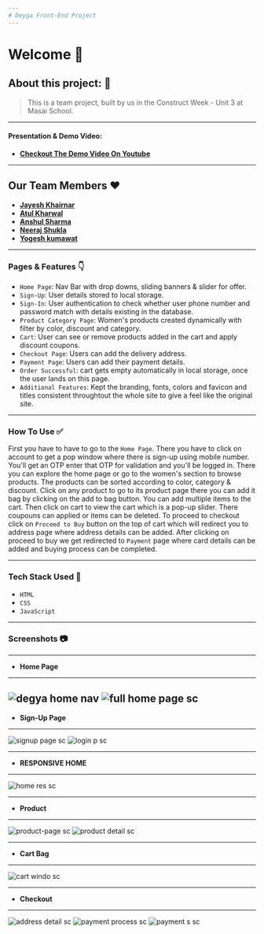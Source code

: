 ```yaml
---
# Deyga Front-End Project
---
```


# Welcome 👋



## About this project: 🙌
> This is a team project, built by us in the Construct Week - Unit 3 at Masai School.

---

#### Presentation & Demo Video:
- **[Checkout The Demo Video On Youtube](https://youtu.be/qARrJSibPH8)**

---
## Our Team Members ❤️
- **[Jayesh Khairnar](https://github.com/jayeshk99)**
- **[Atul Kharwal](https://github.com/iamkharwal)**
- **[Anshul Sharma](https://github.com/anshul160196)**
- **[Neeraj Shukla](https://github.com/NeerajShUkL)**
- **[Yogesh kumawat](https://github.com/saurabh0413)**

---

### Pages & Features 👇

- `Home Page`: Nav Bar with drop downs, sliding banners & slider for offer.
- `Sign-Up`: User details stored to local storage.
- `Sign-In`: User authentication to check whether user phone number and password match with details existing in the database.
- `Product Category Page`: Women's products created dynamically with filter by color, discount and category.
- `Cart`: User can see or remove products added in the cart and apply discount coupons.
- `Checkout Page`: Users can add the delivery address.
- `Payment Page`: Users can add their payment details.
- `Order Successful`: cart gets empty automatically in local storage, once the user lands on this page.
- `Additional Features`: Kept the branding, fonts, colors and favicon and titles consistent throughtout the whole site to give a feel like the original site.

---

### How To Use ✅

First you have to have to go to the `Home Page`. There you have to click on account to get a pop window where there is sign-up using mobile number. You'll get an OTP enter that OTP for validation and you'll be logged in. There you can explore the home page or go to the women's section to browse products. The products can be sorted according to color,  category & discount. Click on any product to go to its product page there you can add it bag by clicking on the add to bag button. You can add multiple items to the cart. Then click on cart to view the cart which is a pop-up slider. There coupouns can applied or items can be deleted. To proceed to checkout click on `Proceed to Buy` button on the top of cart which will redirect you to address page where address details can be added. After clicking on proceed to buy we get redirected to `Payment` page where card details can be added and buying process can be completed.

---

### Tech Stack Used 🔧
- `HTML`
- `CSS`
- `JavaScript`

---

### Screenshots :camera:

---

- **Home Page**
---
![degya home nav](https://user-images.githubusercontent.com/93372413/146666886-20776cab-b20e-4eb0-93d0-c98ef9e5375a.png)
![full home page sc](https://user-images.githubusercontent.com/93372413/146667375-e66affa7-7258-4012-bab8-f97defb0f62b.png)
---

- **Sign-Up Page** 
---
![signup page sc](https://user-images.githubusercontent.com/93372413/146667139-0991db13-ffe8-40f0-a0a8-06f54fb78ddc.png)
![login p sc](https://user-images.githubusercontent.com/93372413/146667161-9a0ae35a-3daa-4562-a0e0-531cacbd39f3.png)

---
- **RESPONSIVE HOME**
---
![home res sc](https://user-images.githubusercontent.com/93372413/146667235-fd656fc4-0821-4d14-85f0-e8903534faad.png)

---

- **Product**
---
![product-page sc](https://user-images.githubusercontent.com/93372413/146666937-7e8f142e-a35d-4250-9e17-d1656ce91fb1.png)
![product detail sc](https://user-images.githubusercontent.com/93372413/146666969-91dbc882-33c4-4ffe-8a08-d90cf14fc5f1.png)

---

- **Cart Bag**
---
![cart windo sc](https://user-images.githubusercontent.com/93372413/146667113-87952685-4df0-4155-ac9d-b9b62c85fe14.png)

---

- **Checkout**
---
![address detail sc](https://user-images.githubusercontent.com/93372413/146667009-c74d259d-0084-4f1a-9f74-a77e1a95d469.png)
![payment process sc](https://user-images.githubusercontent.com/93372413/146667019-6e656094-6cdd-492e-90e6-c0192a9b32ff.png)
![payment s sc](https://user-images.githubusercontent.com/93372413/146667025-3276bbac-1f8d-4a1d-871e-aa8d27afadee.png)
